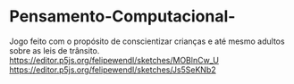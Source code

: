 # Pensamento-Computacional-
Jogo feito com o propósito de conscientizar crianças e até mesmo adultos sobre as leis de trânsito.
https://editor.p5js.org/felipewendl/sketches/MOBlnCw_U
https://editor.p5js.org/felipewendl/sketches/Js5SeKNb2

